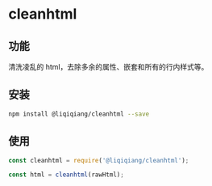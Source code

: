 # cleanhtml

## 功能

清洗凌乱的 html，去除多余的属性、嵌套和所有的行内样式等。

## 安装

```bash
npm install @liqiqiang/cleanhtml --save
```

## 使用

```javascript
const cleanhtml = require('@liqiqiang/cleanhtml');

const html = cleanhtml(rawHtml);
```
